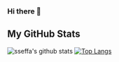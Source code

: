 ### Hi there 👋

<!--
**sseffa/sseffa** is a ✨ _special_ ✨ repository because its `README.md` (this file) appears on your GitHub profile.

Here are some ideas to get you started:

- 🔭 I’m currently working on ...
- 🌱 I’m currently learning ...
- 👯 I’m looking to collaborate on ...
- 🤔 I’m looking for help with ...
- 💬 Ask me about ...
- 📫 How to reach me: ...
- 😄 Pronouns: ...
- ⚡ Fun fact: ...
-->


## My GitHub Stats

![sseffa's github stats](https://github-readme-stats.vercel.app/api?username=sseffa&show_icons=true&theme=tokyonight)
[![Top Langs](https://github-readme-stats.vercel.app/api/top-langs/?username=sseffa&layout=compact&theme=tokyonight)](https://github.com/sseffa)
